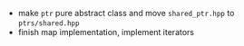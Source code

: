 * make `ptr` pure abstract class and move `shared_ptr.hpp` to `ptrs/shared.hpp`
* finish map implementation, implement iterators

